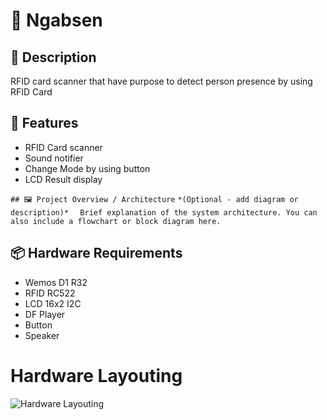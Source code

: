 # 📡 Ngabsen

## 📝 Description
RFID card scanner that have purpose to detect person presence by using RFID Card

## 🚀 Features
- RFID Card scanner
- Sound notifier
- Change Mode by using button
- LCD Result display

`## 🖼️ Project Overview / Architecture`
`*(Optional - add diagram or description)*  `
`Brief explanation of the system architecture. You can also include a flowchart or block diagram here.`

## 📦 Hardware Requirements
- Wemos D1 R32
- RFID RC522
- LCD 16x2 I2C
- DF Player
- Button
- Speaker

# Hardware Layouting
![Hardware Layouting](https://github.com/user-attachments/assets/d356c400-ae3d-442e-b372-83f1f6019ebf)
